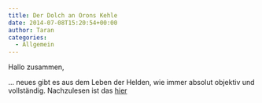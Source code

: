 ```yaml
---
title: Der Dolch an Orons Kehle
date: 2014-07-08T15:20:54+00:00
author: Taran
categories:
  - Allgemein
---
```


Hallo zusammen,

... neues gibt es aus dem Leben der Helden, wie immer absolut objektiv und vollständig. Nachzulesen ist das [hier](http://www.phexkinder.de/mittelgruppe/taran-ibn-muhammed-ibn-ayabun-ai-orkhiander/tarans-reisebericht/#SpeerspitzederBefreiung)
